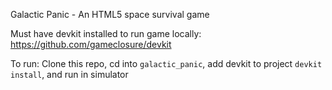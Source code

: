 Galactic Panic - An HTML5 space survival game

Must have devkit installed to run game locally: https://github.com/gameclosure/devkit

To run: Clone this repo, cd into `galactic_panic`, add devkit to project `devkit install`, and run in simulator
